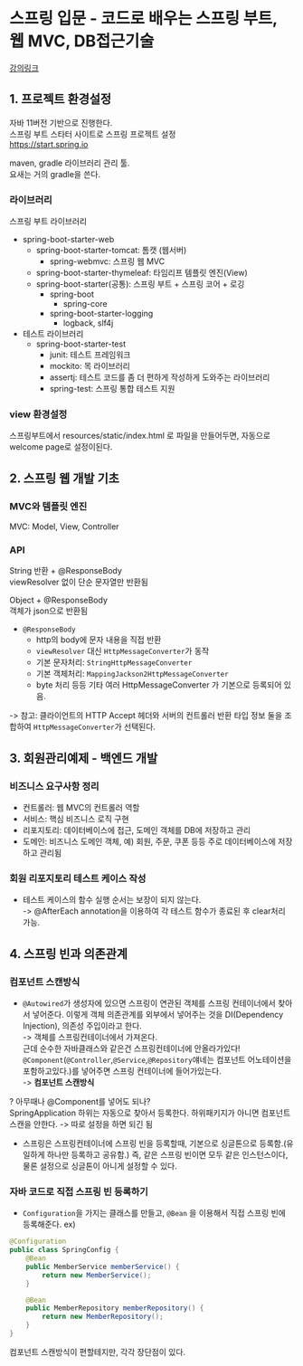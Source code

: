 # 스프링 입문 - 코드로 배우는 스프링 부트, 웹 MVC, DB접근기술
[강의링크](https://www.inflearn.com/course/%EC%8A%A4%ED%94%84%EB%A7%81-%EC%9E%85%EB%AC%B8-%EC%8A%A4%ED%94%84%EB%A7%81%EB%B6%80%ED%8A%B8/lecture/49603?tab=curriculum)

## 1. 프로젝트 환경설정
자바 11버전 기반으로 진행한다.   
스프링 부트 스타터 사이트로 스프링 프로젝트 설정   
https://start.spring.io   

maven, gradle 라이브러리 관리 툴.   
요새는 거의 gradle을 쓴다.   

### 라이브러리
스프링 부트 라이브러리   
- spring-boot-starter-web   
    - spring-boot-starter-tomcat: 톰캣 (웹서버)   
        - spring-webmvc: 스프링 웹 MVC   
    - spring-boot-starter-thymeleaf: 타임리프 템플릿 엔진(View)   
    - spring-boot-starter(공통): 스프링 부트 + 스프링 코어 + 로깅   
        - spring-boot   
            - spring-core   
        - spring-boot-starter-logging   
            - logback, slf4j   
- 테스트 라이브러리   
    - spring-boot-starter-test   
        - junit: 테스트 프레임워크   
        - mockito: 목 라이브러리   
        - assertj: 테스트 코드를 좀 더 편하게 작성하게 도와주는 라이브러리   
        - spring-test: 스프링 통합 테스트 지원   

### view 환경설정
스프링부트에서 resources/static/index.html 로 파일을 만들어두면, 자동으로 welcome page로 설정이된다.   

## 2. 스프링 웹 개발 기초
### MVC와 템플릿 엔진
MVC: Model, View, Controller

### API
String 반환 + @ResponseBody   
viewResolver 없이 단순 문자열만 반환됨   

Object + @ResponseBody   
객체가 json으로 반환됨   

- `@ResponseBody`
    - http의 body에 문자 내용을 직접 반환
    - `viewResolver` 대신 `HttpMessageConverter`가 동작
    - 기본 문자처리: `StringHttpMessageConverter`
    - 기본 객체처리: `MappingJackson2HttpMessageConverter`
    - byte 처리 등등 기타 여러 HttpMessageConverter 가 기본으로 등록되어 있음.

-> 참고: 클라이언트의 HTTP Accept 헤더와 서버의 컨트롤러 반환 타입 정보 둘을 조합하여 `HttpMessageConverter`가 선택된다. 

## 3. 회원관리예제 - 백엔드 개발
### 비즈니스 요구사항 정리
- 컨트롤러: 웹 MVC의 컨트롤러 역할
- 서비스: 핵심 비즈니스 로직 구현
- 리포지토리: 데이터베이스에 접근, 도메인 객체를 DB에 저장하고 관리
- 도메인: 비즈니스 도메인 객체, 예) 회원, 주문, 쿠폰 등등 주로 데이터베이스에 저장하고 관리됨

### 회원 리포지토리 테스트 케이스 작성
- 테스트 케이스의 함수 실행 순서는 보장이 되지 않는다.   
-> @AfterEach annotation을 이용하여 각 테스트 함수가 종료된 후 clear처리 가능.   

## 4. 스프링 빈과 의존관계
### 컴포넌트 스캔방식
- `@Autowired`가 생성자에 있으면 스프링이 연관된 객체를 스프링 컨테이너에서 찾아서 넣어준다. 이렇게 객체 의존관계를 외부에서 넣어주는 것을 DI(Dependency Injection), 의존성 주입이라고 한다.   
-> 객체를 스프링컨테이너에서 가져온다.   
근데 순수한 자바클래스와 같은건 스프링컨테이너에 안올라가있다!   
`@Component`(`@Controller`,`@Service`,`@Repository`얘네는 컴포넌트 어노테이션을 포함하고있다.)를 넣어주면 스프링 컨테이너에 들어가있는다.   
-> **컴포넌트 스캔방식**   
   
? 아무때나 @Component를 넣어도 되나?   
SpringApplication 하위는 자동으로 찾아서 등록한다. 하위패키지가 아니면 컴포넌트스캔을 안한다. -> 따로 설정을 하면 되긴 됨   
   
- 스프링은 스프링컨테이너에 스프링 빈을 등록할때, 기본으로 싱글톤으로 등록함.(유일하게 하나만 등록하고 공유함.) 즉, 같은 스프링 빈이면 모두 같은 인스턴스이다, 물론 설정으로 싱글톤이 아니게 설정할 수 있다.   

### 자바 코드로 직접 스프링 빈 등록하기
- `Configuration`을 가지는 클래스를 만들고, `@Bean` 을 이용해서 직접 스프링 빈에 등록해준다.
ex)
```java
@Configuration
public class SpringConfig {
    @Bean
    public MemberService memberService() {
        return new MemberService();
    }

    @Bean
    public MemberRepository memberRepository() {
        return new MemberRepository();
    }
}
```

컴포넌트 스캔방식이 편할테지만, 각각 장단점이 있다.   
